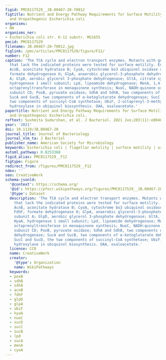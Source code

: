 ```yaml
---
figid: PMC8117529__JB.00467-20-f0012
figtitle: Nutrient and Energy Pathway Requirements for Surface Motility of Nonpathogenic
  and Uropathogenic Escherichia coli
organisms:
- NA
organisms_ner:
- Escherichia coli str. K-12 substr. MG1655
pmcid: PMC8117529
filename: JB.00467-20-f0012.jpg
figlink: /pmc/articles/PMC8117529/figure/F12/
number: F12
caption: 'The TCA cycle and electron transport enzymes. Mutants with gene deletions
  that lack the indicated proteins were tested for surface motility. Enzyme abbreviations:
  AcnB, aconitate hydratase B; CyoA, cytochrome bo3 ubiquinol oxidase subunit 2; FdhF,
  formate dehydrogenase H; GlpA, anaerobic glycerol-3-phosphate dehydrogenase subunit
  A; GlpD, aerobic glycerol 3-phosphate dehydrogenase; GltA, citrate synthase; HyaA,
  hydrogenase 1 small subunit; Lpd, lipoamide dehydrogenase; MenA, 1,4-dihydroxy-2-naphthoate
  octaprenyltransferase in menaquinone synthesis; NuoC, NADH:quinone oxidoreductase
  subunit CD; PoxB, pyruvate oxidase; SdhA and SdhB, two components of succinate dehydrogenase;
  SucA and SucB, two components of α-ketoglutarate dehydrogenase; SucC and SucD, the
  two components of succinyl-CoA synthetase; UbiF, 2-octaprenyl-3-methyl-6-methoxy-1,4-benzoquinol
  hydroxylase in ubiquinol biosynthesis. OAA, oxaloacetate.'
papertitle: Nutrient and Energy Pathway Requirements for Surface Motility of Nonpathogenic
  and Uropathogenic Escherichia coli.
reftext: Sushmita Sudarshan, et al. J Bacteriol. 2021 Jun;203(11):e00467-20.
year: '2021'
doi: 10.1128/JB.00467-20
journal_title: Journal of Bacteriology
journal_nlm_ta: J Bacteriol
publisher_name: American Society for Microbiology
keywords: Escherichia coli | flagellar motility | surface motility | uropathogen
automl_pathway: 0.8253368
figid_alias: PMC8117529__F12
figtype: Figure
redirect_from: /figures/PMC8117529__F12
ndex: ''
seo: CreativeWork
schema-jsonld:
  '@context': https://schema.org/
  '@id': https://pfocr.wikipathways.org/figures/PMC8117529__JB.00467-20-f0012.html
  '@type': Dataset
  description: 'The TCA cycle and electron transport enzymes. Mutants with gene deletions
    that lack the indicated proteins were tested for surface motility. Enzyme abbreviations:
    AcnB, aconitate hydratase B; CyoA, cytochrome bo3 ubiquinol oxidase subunit 2;
    FdhF, formate dehydrogenase H; GlpA, anaerobic glycerol-3-phosphate dehydrogenase
    subunit A; GlpD, aerobic glycerol 3-phosphate dehydrogenase; GltA, citrate synthase;
    HyaA, hydrogenase 1 small subunit; Lpd, lipoamide dehydrogenase; MenA, 1,4-dihydroxy-2-naphthoate
    octaprenyltransferase in menaquinone synthesis; NuoC, NADH:quinone oxidoreductase
    subunit CD; PoxB, pyruvate oxidase; SdhA and SdhB, two components of succinate
    dehydrogenase; SucA and SucB, two components of α-ketoglutarate dehydrogenase;
    SucC and SucD, the two components of succinyl-CoA synthetase; UbiF, 2-octaprenyl-3-methyl-6-methoxy-1,4-benzoquinol
    hydroxylase in ubiquinol biosynthesis. OAA, oxaloacetate.'
  license: CC0
  name: CreativeWork
  creator:
    '@type': Organization
    name: WikiPathways
  keywords:
  - poxB
  - sdhB
  - sdhA
  - acnB
  - fdhF
  - glpD
  - glpA
  - ubiF
  - hyaA
  - nuoC
  - sucD
  - sucC
  - sucB
  - lpd
  - sucA
  - menA
  - cyoA
---
```

